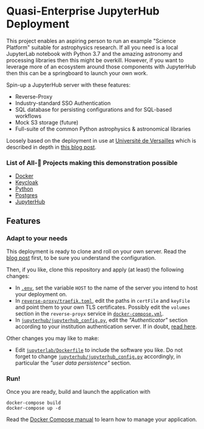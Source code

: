 # Quasi-Enterprise JupyterHub Deployment

This project enables an aspiring person to run an example "Science Platform" suitable for astrophysics research.
If all you need is a local JupyterLab notebook with Python 3.7 and the amazing astronomy and processing libraries then this might be overkill.
However, if you want to leverage more of an ecosystem around those components with JupyterHub then this can be a springboard to launch your own work.

Spin-up a JupyterHub server with these features:
* Reverse-Proxy
* Industry-standard SSO Authentication
* SQL database for persisting configurations and for SQL-based workflows
* Mock S3 storage (future)
* Full-suite of the common Python astrophysics & astronomical libraries

Loosely based on the deployment in use at [Université de
Versailles](https://jupyter.ens.uvsq.fr/) which is described in depth in [this blog
post](https://opendreamkit.org/2018/10/17/jupyterhub-docker/).


### List of All-🌟 Projects making this demonstration possible
* [Docker]()
* [Keycloak]()
* [Python]()
* [Postgres]()
* [JupyterHub](https://jupyter.org/hub)


## Features


### Adapt to your needs

This deployment is ready to clone and roll on your own server. Read
the [blog
post](https://opendreamkit.org/2018/10/17/jupyterhub-docker/) first,
to be sure you understand the configuration.

Then, if you like, clone this repository and apply (at least) the
following changes:

- In [`.env`](.env), set the variable `HOST` to the name of the server you
  intend to host your deployment on.
- In [`reverse-proxy/traefik.toml`](reverse-proxy/traefik.toml), edit
  the paths in `certFile` and `keyFile` and point them to your own TLS
  certificates. Possibly edit the `volumes` section in the
  `reverse-proyx` service in
  [`docker-compose.yml`](docker-compose.yml).
- In
  [`jupyterhub/jupyterhub_config.py`](jupyterhub/jupyterhub_config.py),
  edit the *"Authenticator"* section according to your institution
  authentication server.  If in doubt, [read
  here](https://jupyterhub.readthedocs.io/en/stable/getting-started/authenticators-users-basics.html).

Other changes you may like to make:

- Edit [`jupyterlab/Dockerfile`](jupyterlab/Dockerfile) to include the
  software you like. Do not forget to change
  [`jupyterhub/jupyterhub_config.py`](jupyterhub/jupyterhub_config.py)
  accordingly, in particular the *"user data persistence"* section.

### Run!

Once you are ready, build and launch the application with

```
docker-compose build
docker-compose up -d
```

Read the [Docker Compose manual](https://docs.docker.com/compose/) to
learn how to manage your application.
